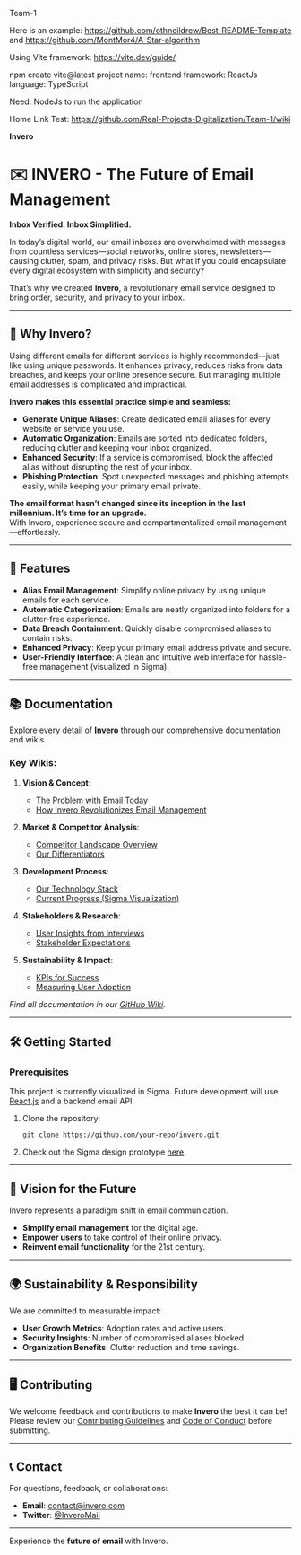 Team-1

Here is an example: https://github.com/othneildrew/Best-README-Template and https://github.com/MontMor4/A-Star-algorithm 

Using Vite framework: https://vite.dev/guide/

npm create vite@latest
project name: frontend
framework: ReactJs
language: TypeScript

Need: NodeJs to run the application

Home Link Test: https://github.com/Real-Projects-Digitalization/Team-1/wiki 


**Invero**


# ✉️ INVERO - The Future of Email Management  

**Inbox Verified. Inbox Simplified.**  

In today’s digital world, our email inboxes are overwhelmed with messages from countless services—social networks, online stores, newsletters—causing clutter, spam, and privacy risks. But what if you could encapsulate every digital ecosystem with simplicity and security?  

That’s why we created **Invero**, a revolutionary email service designed to bring order, security, and privacy to your inbox.  

---

## 🌟 Why Invero?  

Using different emails for different services is highly recommended—just like using unique passwords. It enhances privacy, reduces risks from data breaches, and keeps your online presence secure. But managing multiple email addresses is complicated and impractical.  

**Invero makes this essential practice simple and seamless:**  
- **Generate Unique Aliases**: Create dedicated email aliases for every website or service you use.  
- **Automatic Organization**: Emails are sorted into dedicated folders, reducing clutter and keeping your inbox organized.  
- **Enhanced Security**: If a service is compromised, block the affected alias without disrupting the rest of your inbox.  
- **Phishing Protection**: Spot unexpected messages and phishing attempts easily, while keeping your primary email private.  

**The email format hasn’t changed since its inception in the last millennium. It’s time for an upgrade.**  
With Invero, experience secure and compartmentalized email management—effortlessly.  

---

## 🚀 Features  

- **Alias Email Management**: Simplify online privacy by using unique emails for each service.  
- **Automatic Categorization**: Emails are neatly organized into folders for a clutter-free experience.  
- **Data Breach Containment**: Quickly disable compromised aliases to contain risks.  
- **Enhanced Privacy**: Keep your primary email address private and secure.  
- **User-Friendly Interface**: A clean and intuitive web interface for hassle-free management (visualized in Sigma).  

---

## 📚 Documentation  

Explore every detail of **Invero** through our comprehensive documentation and wikis.  

### Key Wikis:  
1. **Vision & Concept**:  
   - [The Problem with Email Today](#)  
   - [How Invero Revolutionizes Email Management](#)  

2. **Market & Competitor Analysis**:  
   - [Competitor Landscape Overview](#)  
   - [Our Differentiators](#)  

3. **Development Process**:  
   - [Our Technology Stack](#)  
   - [Current Progress (Sigma Visualization)](#)  

4. **Stakeholders & Research**:  
   - [User Insights from Interviews](#)  
   - [Stakeholder Expectations](#)  

5. **Sustainability & Impact**:  
   - [KPIs for Success](#)  
   - [Measuring User Adoption](#)  

*Find all documentation in our [GitHub Wiki](https://github.com/your-repo/wiki).*  

---

## 🛠️ Getting Started  

### Prerequisites  
This project is currently visualized in Sigma. Future development will use [React.js](https://reactjs.org/) and a backend email API.  

1. Clone the repository:  
   ```bash  
   git clone https://github.com/your-repo/invero.git  
   ```  

2. Check out the Sigma design prototype [here](#link-to-prototype).  

---

## 🌟 Vision for the Future  

Invero represents a paradigm shift in email communication.  
- **Simplify email management** for the digital age.  
- **Empower users** to take control of their online privacy.  
- **Reinvent email functionality** for the 21st century.  

---

## 🌍 Sustainability & Responsibility  

We are committed to measurable impact:  
- **User Growth Metrics**: Adoption rates and active users.  
- **Security Insights**: Number of compromised aliases blocked.  
- **Organization Benefits**: Clutter reduction and time savings.  

---

## 🖥️ Contributing  

We welcome feedback and contributions to make **Invero** the best it can be! Please review our [Contributing Guidelines](#) and [Code of Conduct](#) before submitting.  

---

## 📞 Contact  

For questions, feedback, or collaborations:  
- **Email**: contact@invero.com  
- **Twitter**: [@InveroMail](https://twitter.com/InveroMail)  

---

Experience the **future of email** with Invero.  
